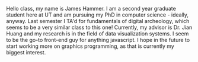 Hello class, my name is James Hammer. I am a second year graduate student here at UT and am pursuing my PhD in computer science - ideally, anyway. Last semester I TA'd for fundamentals of digital archeology, which seems to be a very similar class to this one! Currently, my advisor is Dr. Jian Huang and my research is in the field of data visualization systems. I seem to be the go-to front-end guy for anything javascript. I hope in the future to start working more on graphics programming, as that is currently my biggest interest.
